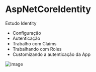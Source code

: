 # AspNetCoreIdentity
Estudo Identity

<ul>
  <li>Configuração</li>
  <li>Autenticação</li>
  <li>Trabalho com Claims</li>
  <li>Trabalhando com Roles</li>
  <li>Customizando a autenticação da App</li>
</ul> 

![image](https://user-images.githubusercontent.com/22306076/164142700-62204ae9-ac9a-4184-a561-081ba81ca135.png)
